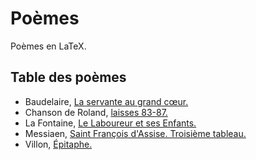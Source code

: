 # Poèmes

Poèmes en LaTeX.

## Table des poèmes

- Baudelaire, [La servante au grand cœur.](servante.pdf)
- Chanson de Roland, [laisses 83-87.](roland.pdf)
- La Fontaine, [Le Laboureur et ses Enfants.](laboureur.pdf)
- Messiaen, [Saint François d'Assise. Troisième tableau.](messiaen.pdf)
- Villon, [Épitaphe.](epitaphe.pdf)
